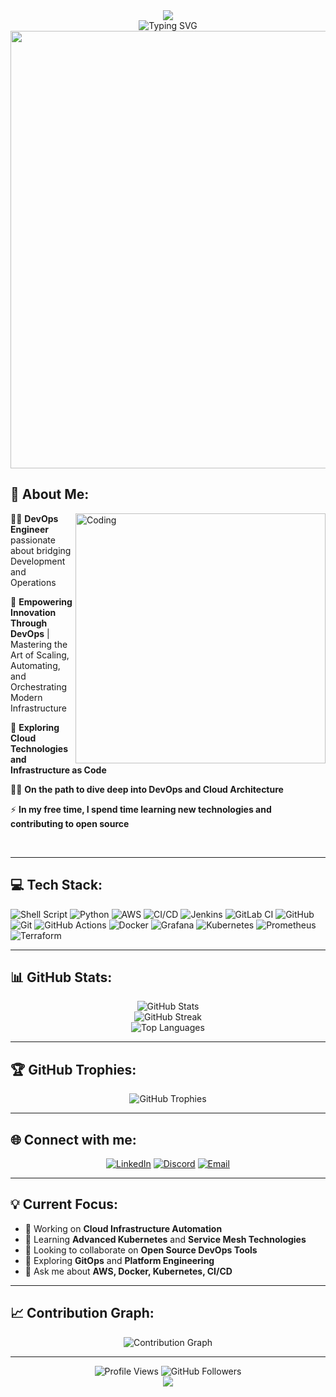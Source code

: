 <div align="center">
  <img src="https://capsule-render.vercel.app/api?type=waving&color=gradient&customColorList=6,11,20&height=180&section=header&text=Wahaj%20Ahmed%20Ansari&fontSize=42&fontColor=fff&animation=twinkling&fontAlignY=32"/>
</div>

<div align="center">
  <img src="https://readme-typing-svg.herokuapp.com?font=Fira+Code&pause=800&color=00D9FF&center=true&vCenter=true&width=600&lines=🚀+DevOps+Engineer+%7C+Cloud+Enthusiast;☁️+AWS+%7C+Azure+%7C+GCP+Specialist;🤖+CI%2FCD+Pipeline+Architec;🐳+Docker+%26+Kubernetes+Expert;📊+Infrastructure+Monitoring+Pro;🔧+Terraform+%26+Ansible+Automation;💻+Python+%7C+Bash+%7C+Go+Developer;🌟+Open+Source+Contributor" alt="Typing SVG" />
</div>

<div align="center">
  <img src="https://user-images.githubusercontent.com/74038190/212284100-561aa473-3905-4a80-b561-0d28506553ee.gif" width="700">
</div>

## 🚀 About Me:

<img align="right" alt="Coding" width="400" src="https://user-images.githubusercontent.com/74038190/229223263-cf2e4b07-2615-4f87-9c38-e37600f8381a.gif">

👨‍💻 **DevOps Engineer** passionate about bridging Development and Operations

🔧 **Empowering Innovation Through DevOps** | Mastering the Art of Scaling, Automating, and Orchestrating Modern Infrastructure

🌱 **Exploring Cloud Technologies and Infrastructure as Code**

👨‍💻 **On the path to dive deep into DevOps and Cloud Architecture**

⚡ **In my free time, I spend time learning new technologies and contributing to open source**

<br clear="both"/>

---

## 💻 Tech Stack:

![Shell Script](https://img.shields.io/badge/shell_script-%23121011.svg?style=for-the-badge&logo=gnu-bash&logoColor=white)
![Python](https://img.shields.io/badge/python-3670A0?style=for-the-badge&logo=python&logoColor=ffdd54)
![AWS](https://img.shields.io/badge/AWS-%23FF9900.svg?style=for-the-badge&logo=amazon-aws&logoColor=white)
![CI/CD](https://img.shields.io/badge/CI%2FCD-%23007ACC.svg?style=for-the-badge&logo=azuredevops&logoColor=white)
![Jenkins](https://img.shields.io/badge/jenkins-%232C5263.svg?style=for-the-badge&logo=jenkins&logoColor=white)
![GitLab CI](https://img.shields.io/badge/gitlab%20ci-%23181717.svg?style=for-the-badge&logo=gitlab&logoColor=white)
![GitHub](https://img.shields.io/badge/github-%23121011.svg?style=for-the-badge&logo=github&logoColor=white)
![Git](https://img.shields.io/badge/git-%23F05033.svg?style=for-the-badge&logo=git&logoColor=white)
![GitHub Actions](https://img.shields.io/badge/github%20actions-%232671E5.svg?style=for-the-badge&logo=githubactions&logoColor=white)
![Docker](https://img.shields.io/badge/docker-%230db7ed.svg?style=for-the-badge&logo=docker&logoColor=white)
![Grafana](https://img.shields.io/badge/grafana-%23F46800.svg?style=for-the-badge&logo=grafana&logoColor=white)
![Kubernetes](https://img.shields.io/badge/kubernetes-%23326ce5.svg?style=for-the-badge&logo=kubernetes&logoColor=white)
![Prometheus](https://img.shields.io/badge/Prometheus-E6522C?style=for-the-badge&logo=Prometheus&logoColor=white)
![Terraform](https://img.shields.io/badge/terraform-%235835CC.svg?style=for-the-badge&logo=terraform&logoColor=white)

---

## 📊 GitHub Stats:

<div align="center">
  <img src="https://github-readme-stats.vercel.app/api?username=wahajahmad-cyber&theme=dark&hide_border=false&include_all_commits=true&count_private=true" alt="GitHub Stats" />
</div>

<div align="center">
  <img src="https://github-readme-streak-stats.herokuapp.com/?user=wahajahmad-cyber&theme=dark&hide_border=false" alt="GitHub Streak" />
</div>

<div align="center">
  <img src="https://github-readme-stats.vercel.app/api/top-langs/?username=wahajahmad-cyber&theme=dark&hide_border=false&include_all_commits=true&count_private=true&layout=compact" alt="Top Languages" />
</div>

---

## 🏆 GitHub Trophies:
<div align="center">
  <img src="https://metrics.lecoq.io/wahajahmad-cyber?template=classic&base.theme=github_dark&achievements=1&achievements.display=compact&achievements.threshold=C" alt="GitHub Trophies" />
</div>

---

## 🌐 Connect with me:

<div align="center">
  
[![LinkedIn](https://img.shields.io/badge/LinkedIn-%230077B5.svg?style=for-the-badge&logo=linkedin&logoColor=white)](https://www.linkedin.com/in/wahaj-ahmed-ansari-00b5752b9)
[![Discord](https://img.shields.io/badge/Discord-%235865F2.svg?style=for-the-badge&logo=discord&logoColor=white)](https://discord.com/users/920959349004853288)
[![Email](https://img.shields.io/badge/Email-D14836?style=for-the-badge&logo=gmail&logoColor=white)](mailto:wahajahmad.alnafi@gmail.com)

</div>

---

## 💡 Current Focus:

- 🔭 Working on **Cloud Infrastructure Automation**
- 🌱 Learning **Advanced Kubernetes** and **Service Mesh Technologies**
- 👯 Looking to collaborate on **Open Source DevOps Tools**
- 🤔 Exploring **GitOps** and **Platform Engineering**
- 💬 Ask me about **AWS, Docker, Kubernetes, CI/CD**

---
## 📈 Contribution Graph:

<div align="center">
  <img src="https://github-readme-activity-graph.vercel.app/graph?username=wahajahmad-cyber&theme=react-dark&hide_border=true" alt="Contribution Graph" />
</div>

---

<div align="center">

  <img src="https://komarev.com/ghpvc/?username=wahajahmad-cyber&label=Profile%20views&color=0e75b6&style=flat" alt="Profile Views"/>
  <img src="https://img.shields.io/github/followers/wahajahmad-cyber?label=Followers&logo=github&style=flat" alt="GitHub Followers"/>

</div>

<div align="center">
  <img src="https://capsule-render.vercel.app/api?type=waving&color=gradient&customColorList=6,11,20&height=100&section=footer"/>
</div>
